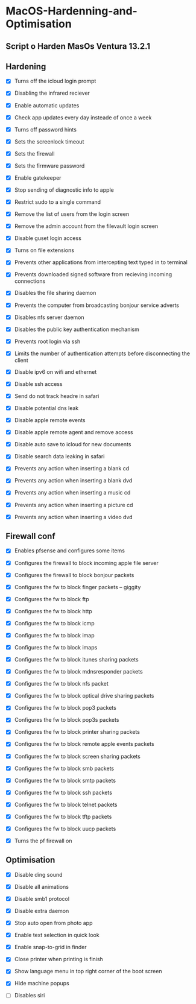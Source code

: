 # MacOS-Hardenning-and-Optimisation

Script o Harden MasOs Ventura 13.2.1
-------------------------------

Hardening
-------------------------------

- [X] Turns off the icloud login prompt
- [x] Disabling the infrared reciever
- [x] Enable automatic updates
- [x] Check app updates every day insteade of once a week
- [x] Turns off password hints
- [x] Sets the screenlock timeout
- [x] Sets the firewall
- [x] Sets the firmware password
- [x] Enable gatekeeper
- [x] Stop sending of diagnostic info to apple
- [x] Restrict sudo to a single command
- [x] Remove the list of users from the login screen
- [x] Remove the admin account from the filevault login screen
- [x] Disable guset login access
- [x] Turns on file extensions
- [x] Prevents other applications from intercepting text typed in to terminal
- [x] Prevents downloaded signed software from recieving incoming connections
- [x] Disables the file sharing daemon
- [x] Prevents the computer from broadcasting bonjour service adverts
- [x] Disables nfs server daemon
- [x] Disables the public key authentication mechanism
- [x] Prevents root login via ssh
- [x] Limits the number of authentication attempts before disconnecting the client
- [x] Disable ipv6 on wifi and ethernet
- [x] Disable ssh access
- [x] Send do not track headre in safari
- [x] Disable potential dns leak
- [x] Disable apple remote events
- [x] Disable apple remote agent and remove access
- [x] Disable auto save to icloud for new documents
- [x] Disable search data leaking in safari
- [x] Prevents any action when inserting a blank cd
- [x] Prevents any action when inserting a blank dvd
- [x] Prevents any action when inserting a music cd
- [x] Prevents any action when inserting a picture cd
- [x] Prevents any action when inserting a video dvd



Firewall conf 
-------------------------------

- [x] Enables pfsense and configures some items
- [x] Configures the firewall to block incoming apple file server
- [x] Configures the firewall to block bonjour packets
- [x] Configures the fw to block finger packets – giggity
- [x] Configures the fw to block ftp
- [x] Configures the fw to block http
- [x] Configures the fw to block icmp
- [x] Configures the fw to block imap
- [x] Configures the fw to block imaps
- [x] Configures the fw to block itunes sharing packets
- [x] Configures the fw to block mdnsresponder packets
- [x] Configures the fw to block nfs packet
- [x] Configures the fw to block optical drive sharing packets
- [x] Configures the fw to block pop3 packets
- [x] Configures the fw to block pop3s packets
- [x] Configures the fw to block printer sharing packets
- [x] Configures the fw to block remote apple events packets
- [x] Configures the fw to block screen sharing packets
- [x] Configures the fw to block smb packets
- [x] Configures the fw to block smtp packets
- [x] Configures the fw to block ssh packets
- [x] Configures the fw to block telnet packets
- [x] Configures the fw to block tftp packets
- [x] Configures the fw to block uucp packets
- [x] Turns the pf firewall on



Optimisation
-------------------------------


- [x] Disable ding sound
- [x] Disable all animations
- [x] Disable smb1 protocol
- [x] Disable extra daemon
- [x] Stop auto open from photo app
- [x] Enable text selection in quick look
- [x] Enable snap-to-grid in finder
- [x] Close printer when printing is finish
- [x] Show language menu in top right corner of the boot screen
- [x] Hide machine popups



- [ ] Disables siri
